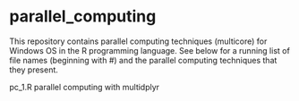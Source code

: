 # parallel_computing
This repository contains parallel computing techniques (multicore) for Windows OS in the R programming language.
See below for a running list of file names (beginning with #) and the parallel computing techniques that they present.

pc_1.R
parallel computing with multidplyr
